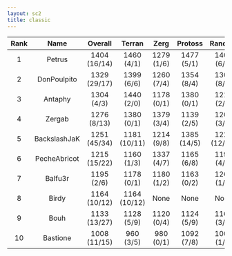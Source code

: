 ```yaml
---
layout: sc2
title: classic
---
```

| Rank | Name         | Overall      | Terran       | Zerg       | Protoss     | Random       |
|:----:|:------------:|:------------:|:------------:|:----------:|:-----------:|:------------:|
| 1    | Petrus       | 1404 (16/14) | 1460 (4/1)   | 1279 (1/6) | 1477 (5/1)  | 1402 (6/6)   |
| 2    | DonPoulpito  | 1329 (29/17) | 1399 (6/6)   | 1260 (7/4) | 1354 (8/4)  | 1305 (8/3)   |
| 3    | Antaphy      | 1304 (4/3)   | 1440 (2/0)   | 1178 (0/1) | 1380 (0/1)  | 1219 (2/1)   |
| 4    | Zergab       | 1276 (8/13)  | 1380 (0/1)   | 1379 (3/4) | 1139 (2/5)  | 1206 (3/3)   |
| 5    | BackslashJaK | 1251 (45/34) | 1181 (10/11) | 1214 (9/8) | 1385 (14/5) | 1227 (12/10) |
| 6    | PecheAbricot | 1215 (15/22) | 1160 (1/3)   | 1337 (4/7) | 1165 (6/8)  | 1198 (4/4)   |
| 7    | Balfu3r      | 1195 (2/6)   | 1178 (0/1)   | 1180 (1/2) | 1163 (0/2)  | 1262 (1/1)   |
| 8    | Birdy        | 1164 (10/12) | 1164 (10/12) |None        |None         |None          |
| 9    | Bouh         | 1133 (13/27) | 1128 (5/9)   | 1120 (0/4) | 1124 (5/9)  | 1161 (3/5)   |
| 10   | Bastione     | 1008 (11/15) | 960 (3/5)    | 980 (0/1)  | 1092 (7/8)  | 1001 (1/1)   |
